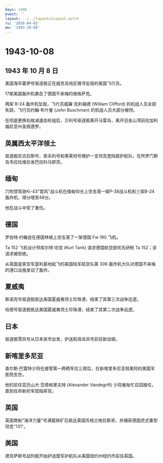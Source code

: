 ```yaml
---
days: 1498
event: ''
layout: ../../layouts/Layout.astro
ru: '2026-04-02'
ww: '1943-10-08'
---
```


# 1943-10-08

## 1943 年 10 月 8 日

美国海军霍伊号驱逐舰正在威克岛地区搜寻坠毁的美国飞行员。

17架美国轰炸机袭击了德国不来梅的维格萨克。

两架 B-24 轰炸机坠毁，飞行员威廉·克利福德 (William Clifford)
的机组人员全部失踪，飞行员约翰·布什曼 (John Buschman)
的机组人员大部分被俘。

在彻底更换右舷减速齿轮组后，贝利号驱逐舰离开马雷岛，离开旧金山湾前往加利福尼亚州圣佩德罗。

## 英属西太平洋领土

驱逐舰尼古拉斯号、索夫利号和弗莱彻号掩护一支坦克登陆舰护航队，在所罗门群岛韦拉拉维拉省巴拉科马卸货。

## 缅甸

穴吹悟驾驶Ki-43"君风"战斗机在缅甸仰光上空击落一架P-38战斗机和三架B-24轰炸机，得分增至48分。

他在战斗中受了重伤。

## 德国

罗伯特·约翰逊在德国林根上空击落了一架德国 Fw 190 飞机。

Ta 152 飞机设计师库尔特·坦克 (Kurt Tank) 请求德国航空部优先研制 Ta
152；该请求被拒绝。

从英国皇家空军瑟利基地起飞的美国陆军航空队第 306
轰炸机大队对德国不来梅的港口设施发动了轰炸。

## 夏威夷

斯诺克号驱逐舰抵达美国夏威夷领土珍珠港，结束了其第三次战争巡逻。

哈德号驱逐舰抵达美国夏威夷领土珍珠港，结束了其第二次战争巡逻。

## 日本

驱逐舰雪风号从日本吴市出发，护送航母龙凤号前往新加坡。

## 新喀里多尼亚

查尔斯·巴雷特少将在接管第一两栖军仅三周后，在新喀里多尼亚努美阿的美国军医院去世。

他的前任亚历山大·范德格里夫特 (Alexander Vandegrift)
少将被匆忙召回接任，直到任命新的军团指挥官。

## 英国

英国商船"海洋力量"号满载铁矿石抵达英国苏格兰格拉斯哥，并捕获德国虎式重型坦克"131"。

## 美国

德克萨斯号战列舰开始护送盟军护航队从美国纽约州纽约市前往英国。
